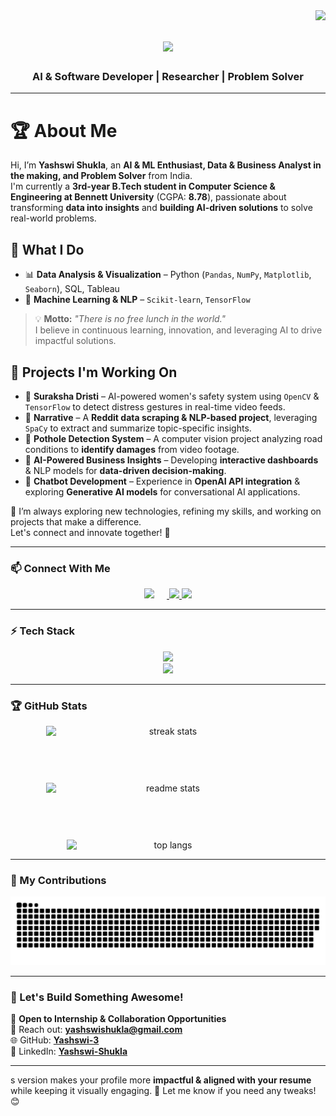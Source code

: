 <img align="right" src="https://visitor-badge.laobi.icu/badge?page_id=yashswi-3.yashswi-3" />

<h1 align="center">
    <img src="https://readme-typing-svg.herokuapp.com/?font=Righteous&size=35&center=true&vCenter=true&width=500&height=70&duration=4000&lines=Hi+There!+👋;+I'm+Yashswi+Shukla!;" />
</h1>

<h3 align="center">AI & Software Developer | Researcher | Problem Solver</h3>

---

# 🏆 About Me  
Hi, I’m **Yashswi Shukla**, an **AI & ML Enthusiast, Data & Business Analyst in the making, and Problem Solver** from India.  
I'm currently a **3rd-year B.Tech student in Computer Science & Engineering at Bennett University** (CGPA: **8.78**), passionate about transforming **data into insights** and **building AI-driven solutions** to solve real-world problems.  

## 🚀 What I Do  
- 📊 **Data Analysis & Visualization** – Python (`Pandas`, `NumPy`, `Matplotlib`, `Seaborn`), SQL, Tableau  
- 🤖 **Machine Learning & NLP** – `Scikit-learn`, `TensorFlow`  

> 💡 **Motto:** *"There is no free lunch in the world."*  
> I believe in continuous learning, innovation, and leveraging AI to drive impactful solutions.  

## 🔭 Projects I'm Working On  
- 🔹 **Suraksha Dristi** – AI-powered women's safety system using `OpenCV` & `TensorFlow` to detect distress gestures in real-time video feeds.  
- 🔹 **Narrative** – A **Reddit data scraping & NLP-based project**, leveraging `SpaCy` to extract and summarize topic-specific insights.  
- 🔹 **Pothole Detection System** – A computer vision project analyzing road conditions to **identify damages** from video footage.  
- 🔹 **AI-Powered Business Insights** – Developing **interactive dashboards** & NLP models for **data-driven decision-making**.  
- 🔹 **Chatbot Development** – Experience in **OpenAI API integration** & exploring **Generative AI models** for conversational AI applications.  

🔎 I’m always exploring new technologies, refining my skills, and working on projects that make a difference.  
Let's connect and innovate together! 🚀  

---

### 📫 Connect With Me  
<div align="center"> 
    <a href="mailto:yashswishukla@gmail.com">
        <img src="https://img.shields.io/badge/Gmail-333333?style=for-the-badge&logo=gmail&logoColor=red" style="margin-right: 20px;" />
    </a>
    <a href="https://www.linkedin.com/in/yashswi-shukla-8384ba252/" target="_blank">
        <img src="https://img.shields.io/badge/LinkedIn-0077B5?style=for-the-badge&logo=linkedin&logoColor=white" />
    </a>
    <a href="https://github.com/Yashswi-3" target="_blank">
        <img src="https://img.shields.io/badge/GitHub-171515?style=for-the-badge&logo=github&logoColor=white" />
    </a>
</div>

---

### ⚡ Tech Stack  
<div align="center">
    <img src="https://skillicons.dev/icons?i=python,cpp,java,javascript,html,css" />
    <br>
    <img src="https://skillicons.dev/icons?i=react,nodejs,mongodb,mysql,git,github,vscode" />
</div>

---

### 🏆 GitHub Stats  
<div align="center" style="display: flex; flex-direction: column; align-items: center; gap: 20px;">
  <img width="390" src="https://github-readme-streak-stats-salesp07.vercel.app/?user=yashswi-3&count_private=true&theme=react&border_radius=10" alt="streak stats"/>
    <br>     <br>
  <img width="390" src="https://github-readme-stats.vercel.app/api?username=Yashswi-3&count_private=true&show_icons=true&theme=react&rank_icon=github&border_radius=10" alt="readme stats" />
    <br>    <br>
  <img width="325" src="https://github-readme-stats.vercel.app/api/top-langs/?username=Yashswi-3&hide=HTML&langs_count=8&layout=compact&theme=react&border_radius=10&size_weight=0.5&count_weight=0.5&exclude_repo=github-readme-stats" alt="top langs" />
</div>


---

### 🐍 My Contributions  
<div align="center">
    <img alt="snake eating my contributions" src="github-contribution-grid-snake-dark.svg"/>
</div>

---

### 🚀 Let's Build Something Awesome!  
📌 **Open to Internship & Collaboration Opportunities**  <br>
📩 Reach out: **yashswishukla@gmail.com**  <br>
🌐 GitHub: **[Yashswi-3](https://github.com/Yashswi-3)** <br> 
🔗 LinkedIn: **[Yashswi-Shukla](https://www.linkedin.com/in/yashswi-shukla-8384ba252)**

---

s version makes your profile more **impactful & aligned with your resume** while keeping it visually engaging. 🚀 Let me know if you need any tweaks! 😊
